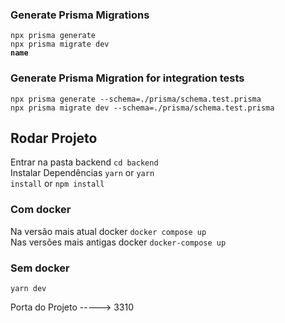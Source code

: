 <h3>Generate Prisma Migrations</h3>

<code>npx prisma generate</code><br>
<code>npx prisma migrate dev **name** </code>

<h3>Generate Prisma Migration for integration tests</h3>
<code>npx prisma generate --schema=./prisma/schema.test.prisma </code><br>
<code>npx prisma migrate dev --schema=./prisma/schema.test.prisma</code>

<h2>Rodar Projeto</h2>

<span>Entrar na pasta backend <code>cd backend</code> </span>  
<span>Instalar Dependências <code>yarn</code> or <code>yarn install</code> or <code>npm install</code> </span>

<div>
  <h3>Com docker</h3>
  <span>Na versão mais atual docker</span>
  <code>docker compose up</code><br>
  <span>Nas versões mais antigas docker</span>
  <code>docker-compose up</code><br>
</div>
<span></span>
<div>
  <h3>Sem docker</h3>
  <code>yarn dev</code>
</div>

<span >Porta do Projeto -----> 3310</span>
